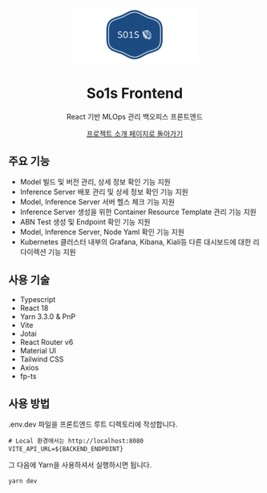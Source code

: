 <div align="center">

<img src="https://raw.githubusercontent.com/so1s/.github/main/static/logo.png" alt="So1s Logo" width="50%" />

# So1s Frontend

React 기반 MLOps 관리 백오피스 프론트엔드

[프로젝트 소개 페이지로 돌아가기](https://github.com/so1s)

</div>

## 주요 기능

- Model 빌드 및 버전 관리, 상세 정보 확인 기능 지원
- Inference Server 배포 관리 및 상세 정보 확인 기능 지원
- Model, Inference Server 서버 헬스 체크 기능 지원
- Inference Server 생성을 위한 Container Resource Template 관리 기능 지원
- ABN Test 생성 및 Endpoint 확인 기능 지원
- Model, Inference Server, Node Yaml 확인 기능 지원
- Kubernetes 클러스터 내부의 Grafana, Kibana, Kiali등 다른 대시보드에 대한 리다이렉션 기능 지원

## 사용 기술

- Typescript
- React 18
- Yarn 3.3.0 & PnP
- Vite
- Jotai
- React Router v6
- Material UI
- Tailwind CSS
- Axios
- fp-ts

## 사용 방법

.env.dev 파일을 프론트엔드 루트 디렉토리에 작성합니다.

```
# Local 환경에서는 http://localhost:8080
VITE_API_URL=${BACKEND_ENDPOINT}
```

그 다음에 Yarn을 사용하셔서 실행하시면 됩니다.

```bash
yarn dev
```
